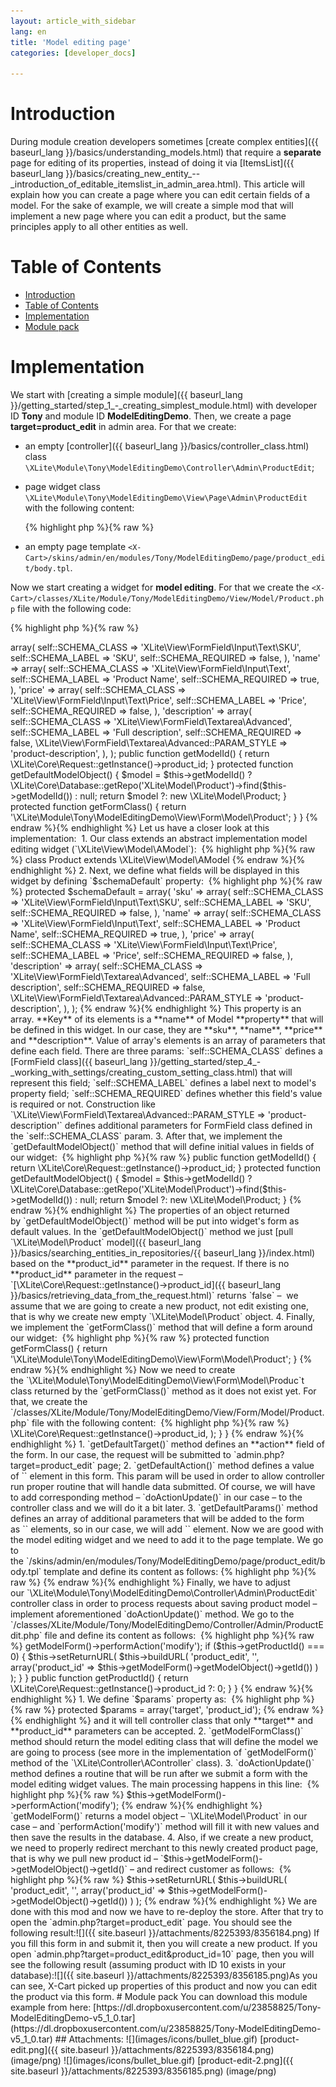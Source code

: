 ```yaml
---
layout: article_with_sidebar
lang: en
title: 'Model editing page'
categories: [developer_docs]

---
```




# Introduction

During module creation developers sometimes [create complex entities]({{ baseurl_lang }}/basics/understanding_models.html) that require a **separate** page for editing of its properties, instead of doing it via [ItemsList]({{ baseurl_lang }}/basics/creating_new_entity_--_introduction_of_editable_itemslist_in_admin_area.html). This article will explain how you can create a page where you can edit certain fields of a model. For the sake of example, we will create a simple mod that will implement a new page where you can edit a product, but the same principles apply to all other entities as well.

# Table of Contents

*   [Introduction](#introduction)
*   [Table of Contents](#table-of-contents)
*   [Implementation](#implementation)
*   [Module pack](#module-pack)

# Implementation

We start with [creating a simple module]({{ baseurl_lang }}/getting_started/step_1_-_creating_simplest_module.html) with developer ID **Tony** and module ID **ModelEditingDemo**. Then, we create a page **target=product_edit** in admin area. For that we create:

*   an empty [controller]({{ baseurl_lang }}/basics/controller_class.html) class `\XLite\Module\Tony\ModelEditingDemo\Controller\Admin\ProductEdit`;
*   page widget class `\XLite\Module\Tony\ModelEditingDemo\View\Page\Admin\ProductEdit` with the following content: 

    {% highlight php %}{% raw %}
    <?php
    // vim: set ts=4 sw=4 sts=4 et:

    namespace XLite\Module\Tony\ModelEditingDemo\View\Page\Admin;

    /**
     * Product edit page view
     *
     * @ListChild (list="admin.center", zone="admin")
     */

    class ProductEdit extends \XLite\View\AView
    {
        /**
         * Return list of allowed targets
         *
         * @return array
         */
        public static function getAllowedTargets()
        {
            return array_merge(parent::getAllowedTargets(), array('product_edit'));
        }

        /**
         * Return widget default template
         *
         * @return string
         */
        protected function getDefaultTemplate()
        {
            return 'modules/Tony/ModelEditingDemo/page/product_edit/body.tpl';
        }
    }
    {% endraw %}{% endhighlight %}
*   an empty page template `<X-Cart>/skins/admin/en/modules/Tony/ModelEditingDemo/page/product_edit/body.tpl`.

Now we start creating a widget for **model editing**. For that we create the `<X-Cart>/classes/XLite/Module/Tony/ModelEditingDemo/View/Model/Product.php` file with the following code: 

{% highlight php %}{% raw %}
<?php

namespace XLite\Module\Tony\ModelEditingDemo\View\Model; 

class Product extends \XLite\View\Model\AModel
{
    protected $schemaDefault = array(
        'sku' => array(
            self::SCHEMA_CLASS    => 'XLite\View\FormField\Input\Text\SKU',
            self::SCHEMA_LABEL    => 'SKU',
            self::SCHEMA_REQUIRED => false,
        ),
        'name' => array(
            self::SCHEMA_CLASS    => 'XLite\View\FormField\Input\Text',
            self::SCHEMA_LABEL    => 'Product Name',
            self::SCHEMA_REQUIRED => true,
        ),
        'price' => array(
            self::SCHEMA_CLASS    => 'XLite\View\FormField\Input\Text\Price',
            self::SCHEMA_LABEL    => 'Price',
            self::SCHEMA_REQUIRED => false,
        ),
        'description' => array(
            self::SCHEMA_CLASS    => 'XLite\View\FormField\Textarea\Advanced',
            self::SCHEMA_LABEL    => 'Full description',
            self::SCHEMA_REQUIRED => false,
            \XLite\View\FormField\Textarea\Advanced::PARAM_STYLE => 'product-description',
        ),
    );

    public function getModelId()
    {
        return \XLite\Core\Request::getInstance()->product_id;
    }

    protected function getDefaultModelObject()
    {
        $model = $this->getModelId()
            ? \XLite\Core\Database::getRepo('XLite\Model\Product')->find($this->getModelId())
            : null;

        return $model ?: new \XLite\Model\Product;
    }

    protected function getFormClass()
    {
        return '\XLite\Module\Tony\ModelEditingDemo\View\Form\Model\Product';
    }
}
{% endraw %}{% endhighlight %}

Let us have a closer look at this implementation: 

1.  Our class extends an abstract implementation model editing widget (`\XLite\View\Model\AModel`): 

    {% highlight php %}{% raw %}
    class Product extends \XLite\View\Model\AModel
    {% endraw %}{% endhighlight %}
2.  Next, we define what fields will be displayed in this widget by defining `$schemaDefault` property: 

    {% highlight php %}{% raw %}
        protected $schemaDefault = array(
            'sku' => array(
                self::SCHEMA_CLASS    => 'XLite\View\FormField\Input\Text\SKU',
                self::SCHEMA_LABEL    => 'SKU',
                self::SCHEMA_REQUIRED => false,
            ),
            'name' => array(
                self::SCHEMA_CLASS    => 'XLite\View\FormField\Input\Text',
                self::SCHEMA_LABEL    => 'Product Name',
                self::SCHEMA_REQUIRED => true,
            ),
            'price' => array(
                self::SCHEMA_CLASS    => 'XLite\View\FormField\Input\Text\Price',
                self::SCHEMA_LABEL    => 'Price',
                self::SCHEMA_REQUIRED => false,
            ),
            'description' => array(
                self::SCHEMA_CLASS    => 'XLite\View\FormField\Textarea\Advanced',
                self::SCHEMA_LABEL    => 'Full description',
                self::SCHEMA_REQUIRED => false,
                \XLite\View\FormField\Textarea\Advanced::PARAM_STYLE => 'product-description',
            ),
        );
    {% endraw %}{% endhighlight %}

    This property is an array. **Key** of its elements is a **name** of Model **property** that will be defined in this widget. In our case, they are **sku**, **name**, **price** and **description**. Value of array's elements is an array of parameters that define each field. There are three params: `self::SCHEMA_CLASS` defines a [FormField class]({{ baseurl_lang }}/getting_started/step_4_-_working_with_settings/creating_custom_setting_class.html) that will represent this field; `self::SCHEMA_LABEL` defines a label next to model's property field; `self::SCHEMA_REQUIRED` defines whether this field's value is required or not.  
    Construction like `\XLite\View\FormField\Textarea\Advanced::PARAM_STYLE => 'product-description'` defines additional parameters for FormField class defined in the `self::SCHEMA_CLASS` param.

3.  After that, we implement the `getDefaultModelObject()` method that will define initial values in fields of our widget: 

    {% highlight php %}{% raw %}
        public function getModelId()
        {
            return \XLite\Core\Request::getInstance()->product_id;
        }

        protected function getDefaultModelObject()
        {
            $model = $this->getModelId()
                ? \XLite\Core\Database::getRepo('XLite\Model\Product')->find($this->getModelId())
                : null;

            return $model ?: new \XLite\Model\Product;
        }
    {% endraw %}{% endhighlight %}

    The properties of an object returned by `getDefaultModelObject()` method will be put into widget's form as default values. In the `getDefaultModelObject()` method we just [pull `\XLite\Model\Product` model]({{ baseurl_lang }}/basics/searching_entities_in_repositories/{{ baseurl_lang }}/index.html) based on the **product_id** parameter in the request. If there is no **product_id** parameter in the request –`[\XLite\Core\Request::getInstance()->product_id]({{ baseurl_lang }}/basics/retrieving_data_from_the_request.html)` returns `false` –  we assume that we are going to create a new product, not edit existing one, that is why we create new empty `\XLite\Model\Product` object.

4.  Finally, we implement the `getFormClass()` method that will define a form around our widget: 

    {% highlight php %}{% raw %}
        protected function getFormClass()
        {
            return '\XLite\Module\Tony\ModelEditingDemo\View\Form\Model\Product';
        }
    {% endraw %}{% endhighlight %}

Now we need to create the `\XLite\Module\Tony\ModelEditingDemo\View\Form\Model\Produc`t class returned by the `getFormClass()` method as it does not exist yet. For that, we create the  
`<X-Cart>/classes/XLite/Module/Tony/ModelEditingDemo/View/Form/Model/Product.php` file with the following content: 

{% highlight php %}{% raw %}
<?php

namespace XLite\Module\Tony\ModelEditingDemo\View\Form\Model;

class Product extends \XLite\View\Form\AForm
{
    protected function getDefaultTarget()
    {
        return 'product_edit';
    }

    protected function getDefaultAction()
    {
        return 'update';
    }

    protected function getDefaultParams()
    {
        return array(
            'product_id' => \XLite\Core\Request::getInstance()->product_id,
        );
    }    
}
{% endraw %}{% endhighlight %}

1.  `getDefaultTarget()` method defines an **action** field of the form. In our case, the request will be submitted to `admin.php?target=product_edit` page;
2.  `getDefaultAction()` method defines a value of `<input type="hidden" name="action" value="" />` element in this form. This param will be used in order to allow controller run proper routine that will handle data submitted. Of course, we will have to add corresponding method – `doActionUpdate()` in our case – to the controller class and we will do it a bit later.
3.  `getDefaultParams()` method defines an array of additional parameters that will be added to the form as `<input type="hidden" name="key-on-an-array" value="value-of-an-array" />` elements, so in our case, we will add `<input type="hidden" name="product_id" value="product-id-from-request" />` element.

Now we are good with the model editing widget and we need to add it to the page template. We go to the `<X-Cart>/skins/admin/en/modules/Tony/ModelEditingDemo/page/product_edit/body.tpl` template and define its content as follows: {% highlight php %}{% raw %}
<widget class="XLite\Module\Tony\ModelEditingDemo\View\Model\Product" />
{% endraw %}{% endhighlight %}

Finally, we have to adjust our `\XLite\Module\Tony\ModelEditingDemo\Controller\Admin\ProductEdit` controller class in order to process requests about saving product model – implement aforementioned `doActionUpdate()` method. We go to the `<X-Cart>/classes/XLite/Module/Tony/ModelEditingDemo/Controller/Admin/ProductEdit.php` file and define its content as follows: 

{% highlight php %}{% raw %}
<?php
// vim: set ts=4 sw=4 sts=4 et:

namespace XLite\Module\Tony\ModelEditingDemo\Controller\Admin;

/**
 * Product edit controller
 */
class ProductEdit extends \XLite\Controller\Admin\AAdmin
{
    protected $params = array('target', 'product_id');

    protected function getModelFormClass()
    {
        return 'XLite\Module\Tony\ModelEditingDemo\View\Model\Product';
    }

    protected function doActionUpdate()
    {
        $this->getModelForm()->performAction('modify');

        if ($this->getProductId() === 0) {
            $this->setReturnURL(
                $this->buildURL(
                    'product_edit',
                    '',
                    array('product_id' => $this->getModelForm()->getModelObject()->getId())
                )
            );
        }
    }

    public function getProductId()
    {
        return \XLite\Core\Request::getInstance()->product_id ?: 0;
    }
}
{% endraw %}{% endhighlight %}

1.  We define `$params` property as: 

    {% highlight php %}{% raw %}
    protected $params = array('target', 'product_id');
    {% endraw %}{% endhighlight %}

    and it will tell controller class that only **target** and **product_id** parameters can be accepted.

2.  `getModelFormClass()` method should return the model editing class that will define the model we are going to process (see more in the implementation of `getModelForm()` method of the `\XLite\Controller\AController` class).

3.  `doActionUpdate()` method defines a routine that will be run after we submit a form with the model editing widget values. The main processing happens in this line: 

    {% highlight php %}{% raw %}
    $this->getModelForm()->performAction('modify');
    {% endraw %}{% endhighlight %}

    `getModelForm()` returns a model object – `\XLite\Model\Product` in our case – and `performAction('modify')` method will fill it with new values and then save the results in the database.

4.  Also, if we create a new product, we need to properly redirect merchant to this newly created product page, that is why we pull new product id – `$this->getModelForm()->getModelObject()->getId()` – and redirect customer as follows: 

    {% highlight php %}{% raw %}
                $this->setReturnURL(
                    $this->buildURL(
                        'product_edit',
                        '',
                        array('product_id' => $this->getModelForm()->getModelObject()->getId())
                    )
                );
    {% endraw %}{% endhighlight %}

We are done with this mod and now we have to re-deploy the store. After that try to open the `admin.php?target=product_edit` page. You should see the following result:![]({{ site.baseurl }}/attachments/8225393/8356184.png)

If you fill this form in and submit it, then you will create a new product.

If you open `admin.php?target=product_edit&product_id=10` page, then you will see the following result (assuming product with ID 10 exists in your database):![]({{ site.baseurl }}/attachments/8225393/8356185.png)As you can see, X-Cart picked up properties of this product and now you can edit the product via this form.

# Module pack

You can download this module example from here: [https://dl.dropboxusercontent.com/u/23858825/Tony-ModelEditingDemo-v5_1_0.tar](https://dl.dropboxusercontent.com/u/23858825/Tony-ModelEditingDemo-v5_1_0.tar)

## Attachments:

![](images/icons/bullet_blue.gif) [product-edit.png]({{ site.baseurl }}/attachments/8225393/8356184.png) (image/png)  
![](images/icons/bullet_blue.gif) [product-edit-2.png]({{ site.baseurl }}/attachments/8225393/8356185.png) (image/png)